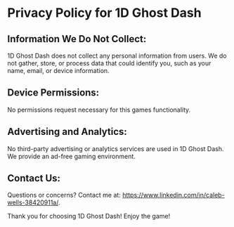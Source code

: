 # Privacy Policy for 1D Ghost Dash

## Information We Do Not Collect:

1D Ghost Dash does not collect any personal information from users. We do not gather, store, or process data that could identify you, such as your name, email, or device information.

## Device Permissions:

No permissions request necessary for this games functionality.

## Advertising and Analytics:

No third-party advertising or analytics services are used in 1D Ghost Dash. We provide an ad-free gaming environment.

## Contact Us:

Questions or concerns? Contact me at: https://www.linkedin.com/in/caleb-wells-38420911a/.

Thank you for choosing 1D Ghost Dash! Enjoy the game!
